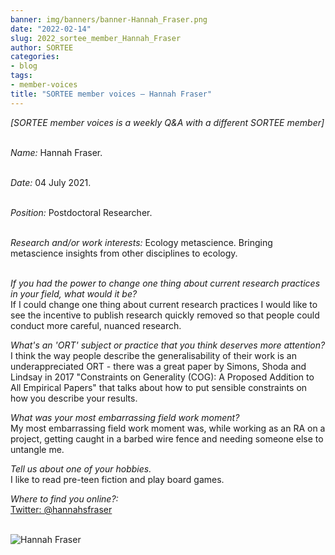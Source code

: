 ```yaml
---
banner: img/banners/banner-Hannah_Fraser.png
date: "2022-02-14"
slug: 2022_sortee_member_Hannah_Fraser
author: SORTEE
categories:
- blog
tags:
- member-voices
title: "SORTEE member voices – Hannah Fraser" 
---
```



*[SORTEE member voices is a weekly Q&A with a different SORTEE member]*   
&nbsp;
&nbsp;

   _Name:_ Hannah Fraser.   
&nbsp;

   _Date:_ 04 July 2021.   
&nbsp;

   _Position:_ Postdoctoral Researcher.   
&nbsp;

   _Research and/or work interests:_ Ecology metascience. Bringing metascience insights from other disciplines to ecology.   
&nbsp;

_If you had the power to change one thing about current research practices in your field, what would it be?_   
If I could change one thing about current research practices I would like to see the incentive to publish research quickly removed so that people could conduct more careful, nuanced research.
&nbsp;
&nbsp;

_What's an 'ORT' subject or practice that you think deserves more attention?_   
I think the way people describe the generalisability of their work is an underappreciated ORT - there was a great paper by Simons, Shoda and Lindsay in 2017 "Constraints on Generality (COG): A Proposed Addition to All Empirical Papers" that talks about how to put sensible constraints on how you describe your results.
&nbsp;
&nbsp;

_What was your most embarrassing field work moment?_   
My most embarrassing field work moment was, while working as an RA on a project, getting caught in a barbed wire fence and needing someone else to untangle me. 
&nbsp;
&nbsp;

_Tell us about one of your hobbies._   
I like to read pre-teen fiction and play board games.
&nbsp;
&nbsp;

_Where to find you online?:_   
[Twitter: @hannahsfraser](https://twitter.com/hannahsfraser)   
&nbsp;
&nbsp;


![Hannah Fraser](/img/Hannah_Fraser.png)    
&nbsp;
